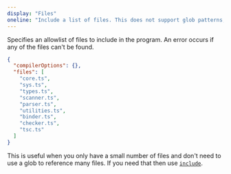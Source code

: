 ```yaml
---
display: "Files"
oneline: "Include a list of files. This does not support glob patterns, as opposed to [`include`](#include)."
---
```


Specifies an allowlist of files to include in the program. An error occurs if any of the files can't be found.

```json tsconfig
{
  "compilerOptions": {},
  "files": [
    "core.ts",
    "sys.ts",
    "types.ts",
    "scanner.ts",
    "parser.ts",
    "utilities.ts",
    "binder.ts",
    "checker.ts",
    "tsc.ts"
  ]
}
```

This is useful when you only have a small number of files and don't need to use a glob to reference many files.
If you need that then use [`include`](#include).
